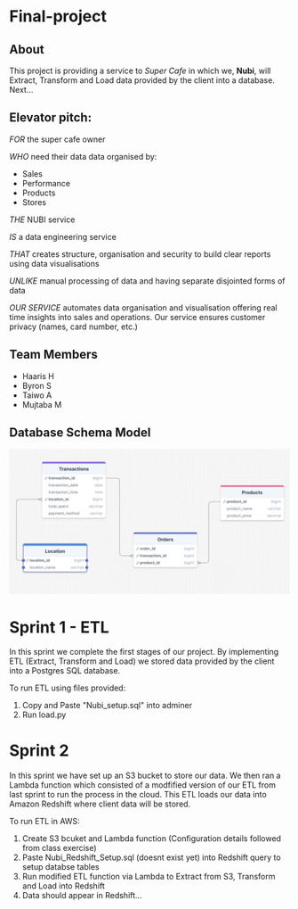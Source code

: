 # Final-project
## About

This project is providing a service to *Super Cafe* in which we, **Nubi**, will Extract, Transform and Load data provided by the client into a database. Next...

## Elevator pitch:
*FOR* the super cafe owner 

*WHO* need their data data organised by:
* Sales
* Performance
* Products
* Stores

*THE* NUBI service 

*IS* a data engineering service 

*THAT* creates structure, organisation and security to build clear reports using data visualisations

*UNLIKE* manual processing of data and having separate disjointed forms of data

*OUR SERVICE* automates data organisation and visualisation offering real time insights into sales and operations. 
Our service ensures customer privacy (names, card number, etc.)


## Team Members

* Haaris H
* Byron S
* Taiwo A
* Mujtaba M

## Database Schema Model

![database_schema_model](database_schema_model.png)


# Sprint 1 - ETL

In this sprint we complete the first stages of our project. By implementing ETL (Extract, Transform and Load) we stored data provided by the client into a Postgres SQL database.

To run ETL using files provided:

 1. Copy and Paste "Nubi_setup.sql" into adminer
 2. Run load.py

# Sprint 2

 In this sprint we have set up an S3 bucket to store our data. We then ran a Lambda function which consisted of a modfified version of our ETL from last sprint to run the process in the cloud. This ETL loads our data into Amazon Redshift where client data will be stored.

 To run ETL in AWS:

 1. Create S3 bcuket and Lambda function (Configuration details followed from class exercise)
 2. Paste Nubi_Redshift_Setup.sql (doesnt exist yet) into Redshift query to setup databse tables
 3. Run modified ETL function via Lambda to Extract from S3, Transform and Load into Redshift
 4. Data should appear in Redshift...